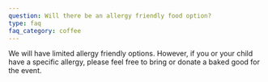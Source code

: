 ```yaml
---
question: Will there be an allergy friendly food option?
type: faq
faq_category: coffee
---
```

We will have limited allergy friendly options. However, if you or your child have a specific allergy, please feel free to bring or donate a baked good for the event. 
